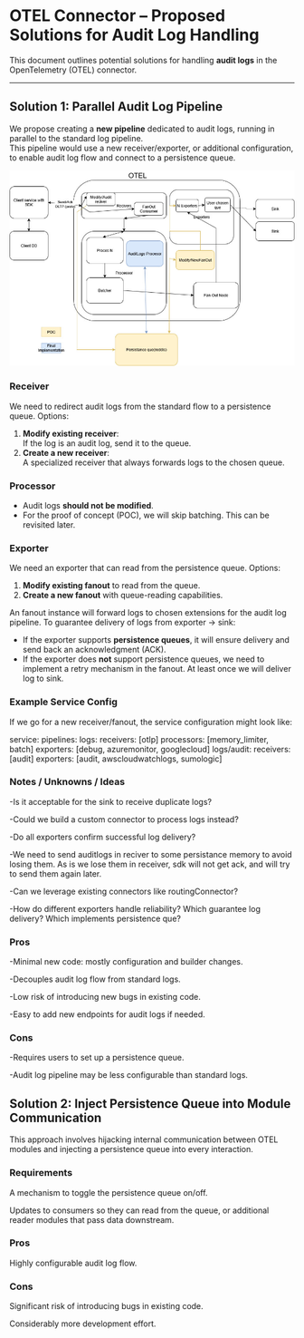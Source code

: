 # OTEL Connector – Proposed Solutions for Audit Log Handling

This document outlines potential solutions for handling **audit logs** in the OpenTelemetry (OTEL) connector.

---

## Solution 1: Parallel Audit Log Pipeline

We propose creating a **new pipeline** dedicated to audit logs, running in parallel to the standard log pipeline.  
This pipeline would use a new receiver/exporter, or additional configuration, to enable audit log flow and connect to a persistence queue.

![Solution.1](solution1.jpg)

### Receiver
We need to redirect audit logs from the standard flow to a persistence queue. Options:
1. **Modify existing receiver**:  
   If the log is an audit log, send it to the queue.
2. **Create a new receiver**:  
   A specialized receiver that always forwards logs to the chosen queue.

### Processor
- Audit logs **should not be modified**.  
- For the proof of concept (POC), we will skip batching. This can be revisited later.

### Exporter
We need an exporter that can read from the persistence queue. Options:
1. **Modify existing fanout** to read from the queue.  
2. **Create a new fanout** with queue-reading capabilities.  

An fanout instance will forward logs to chosen extensions for the audit log pipeline. To guarantee delivery of logs from exporter → sink:
- If the exporter supports **persistence queues**, it will ensure delivery and send back an acknowledgment (ACK).  
- If the exporter does **not** support persistence queues, we need to implement a retry mechanism in the fanout. At least once we will deliver log to sink.

### Example Service Config
If we go for a new receiver/fanout, the service configuration might look like:

service:
  pipelines:
    logs:
      receivers: [otlp]
      processors: [memory_limiter, batch]
      exporters: [debug, azuremonitor, googlecloud]
    logs/audit:
      receivers: [audit]
      exporters: [audit, awscloudwatchlogs, sumologic]

### Notes / Unknowns / Ideas

-Is it acceptable for the sink to receive duplicate logs?

-Could we build a custom connector to process logs instead?

-Do all exporters confirm successful log delivery?

-We need to send auditlogs in reciver to some persistance memory to avoid losing them. As is we lose them in receiver, sdk will not get ack, and will try to send them again later.

-Can we leverage existing connectors like routingConnector?

-How do different exporters handle reliability? Which guarantee log delivery? Which implements persistence que?

### Pros

-Minimal new code: mostly configuration and builder changes.

-Decouples audit log flow from standard logs.

-Low risk of introducing new bugs in existing code.

-Easy to add new endpoints for audit logs if needed.

### Cons

-Requires users to set up a persistence queue.

-Audit log pipeline may be less configurable than standard logs.


## Solution 2: Inject Persistence Queue into Module Communication

This approach involves hijacking internal communication between OTEL modules and injecting a persistence queue into every interaction.

### Requirements

A mechanism to toggle the persistence queue on/off.

Updates to consumers so they can read from the queue, or additional reader modules that pass data downstream.

### Pros

Highly configurable audit log flow.

### Cons

Significant risk of introducing bugs in existing code.

Considerably more development effort.
